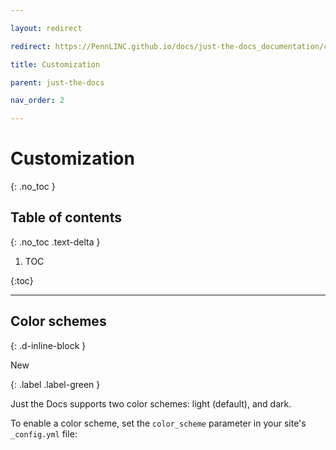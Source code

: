 ```yaml
---

layout: redirect

redirect: https://PennLINC.github.io/docs/just-the-docs_documentation/customization/

title: Customization

parent: just-the-docs

nav_order: 2

---
```




# Customization

{: .no_toc }



## Table of contents

{: .no_toc .text-delta }



1. TOC

{:toc}



---



## Color schemes

{: .d-inline-block }



New

{: .label .label-green }



Just the Docs supports two color schemes: light (default), and dark.



To enable a color scheme, set the `color_scheme` parameter in your site's `_config.yml` file:

